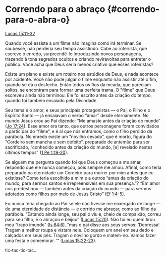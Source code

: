 # **Correndo para o abraço** {#correndo-para-o-abra-o}

[Lucas 15:11-32](http://bibliaonline.com.br/acf/lc/15/11-32)

Quando você assiste a um filme não imagina como irá terminar. Se soubesse, não perderia seu tempo assistindo. Cabe ao roteirista, que escreve o enredo, surpreendê-lo introduzindo novos personagens, trazendo à tona segredos ocultos e criando reviravoltas para entreter o público. Você acha que Deus seria menos criativo que esses roteiristas?

Existe um plano e existe um roteiro nos estúdios de Deus, e nada acontece por acidente. Você não pode julgar o filme enquanto não assistir até o fim, quando se dá o desfecho. Então todos os fios da meada, que pareciam soltos, se encontram para formar uma perfeita trama. O &quot;filme&quot; que Deus escreveu ainda não terminou. Ele foi escrito antes da criação do tempo, quando foi também ensaiado pela Divindade.

Seu tema é o amor, e seus principais protagonistas — o Pai, o Filho e o Espírito Santo — já ensaiavam o verbo “amar” desde eternamente. No mundo Jesus orou ao Pai dizendo: “Me amaste antes da criação do mundo” ([Jo 17:24](http://bibliaonline.com.br/acf/jo/17/24)). Esse amor era tanto, que outros personagens foram convidados a participar do “filme”, e é aí que nós entramos, como o filho perdido da parábola. No enredo existe um “novilho cevado”, que é morto, figura do “Cordeiro sem mancha e sem defeito”, preparado de antemão para ser sacrificado, “conhecido antes da criação do mundo, [e] revelado nestes últimos tempos” ([1 Pe 1:19-20](http://bibliaonline.com.br/acf/1pe/1/19-20)).

Se alguém me pergunta quando foi que Deus começou a me amar, respondo que ele nunca começou, pois sempre me amou. Afinal, como teria preparado na eternidade um Cordeiro para morrer por mim antes que eu existisse? Como teria escolhido a mim e a outros “antes da criação do mundo, para sermos santos e irrepreensíveis em sua presença.”? “Em amor nos predestinou — também antes da criação do mundo — para sermos adotados como filhos por meio de Jesus Cristo” ([Ef 1:4-5](http://bibliaonline.com.br/acf/ef/1/4-5)).

Eu nunca teria chegado ao Pai se ele não tivesse me enxergado de longe — de uma eternidade de distância — e corrido me abraçar, como ao filho da parábola. “Estando ainda longe, seu pai o viu e, cheio de compaixão, correu para seu filho, e o abraçou e beijou” ([Lucas 15:20](http://bibliaonline.com.br/acf/lc/15/20)). Não fui eu quem tirou meu “trapo imundo” ([Is 64:6](http://bibliaonline.com.br/acf/is/64/6)), “mas o pai disse aos seus servos: ‘Depressa! Tragam a melhor roupa e vistam nele. Coloquem um anel em seu dedo e calçados em seus pés. Tragam o novilho gordo e matem-no. Vamos fazer uma festa e comemorar. ‘“ ([Lucas 15:22-23](http://bibliaonline.com.br/acf/lc/15/22-23)).

tic-tac-tic-tac...